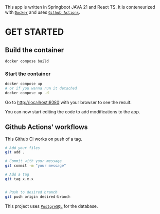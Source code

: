This app is written in Springboot JAVA 21 and React TS. It is conteneurized with [`Docker`](https://www.docker.com/) and uses [`Github Actions`](https://docs.github.com/en/actions). 

# GET STARTED 

## Build the container 

```bash
docker compose build
```

### Start the container 

```bash
docker compose up
# or if you wanna run it detached
docker compose up -d
```

Go to [http://localhost:8080](http://localhost:8080) with your browser to see the result.

You can now start editing the code to add modifications to the app.

## Github Actions' workflows

This Github CI works on push of a tag.

```bash
# Add your files 
git add .

# Commit with your message
git commit -m "your message"

# Add a tag
git tag x.x.x 


# Push to desired branch
git push origin desired-branch
```

This project uses [`PostgreSQL`](https://www.postgresql.org/) for the database.